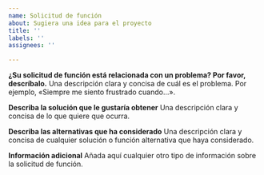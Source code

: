 ```yaml
---
name: Solicitud de función
about: Sugiera una idea para el proyecto
title: ''
labels: ''
assignees: ''

---
```


**¿Su solicitud de función está relacionada con un problema? Por favor, descríbalo.**
Una descripción clara y concisa de cuál es el problema. Por ejemplo, «Siempre me siento frustrado cuando...».

**Describa la solución que le gustaría obtener**
Una descripción clara y concisa de lo que quiere que ocurra.

**Describa las alternativas que ha considerado**
Una descripción clara y concisa de cualquier solución o función alternativa que haya considerado.

**Información adicional**
Añada aquí cualquier otro tipo de información sobre la solicitud de función.
